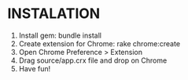 # INSTALATION

1. Install gem: bundle install
2. Create extension for Chrome: rake chrome:create
3. Open Chrome Preference > Extension
4. Drag source/app.crx file and drop on Chrome
5. Have fun!
